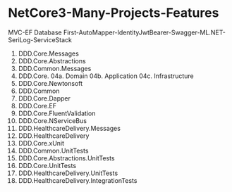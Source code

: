 # NetCore3-Many-Projects-Features
MVC-EF Database First-AutoMapper-IdentityJwtBearer-Swagger-ML.NET-SeriLog-ServiceStack

01. DDD.Core.Messages
02. DDD.Core.Abstractions
03. DDD.Common.Messages
04. DDD.Core.
	04a. Domain
	04b. Application
	04c. Infrastructure
05. DDD.Core.Newtonsoft
06. DDD.Common
07. DDD.Core.Dapper
08. DDD.Core.EF
09. DDD.Core.FluentValidation
10. DDD.Core.NServiceBus
11. DDD.HealthcareDelivery.Messages
12. DDD.HealthcareDelivery
13. DDD.Core.xUnit
14. DDD.Common.UnitTests
15. DDD.Core.Abstractions.UnitTests
16. DDD.Core.UnitTests
17. DDD.HealthcareDelivery.UnitTests
18. DDD.HealthcareDelivery.IntegrationTests
